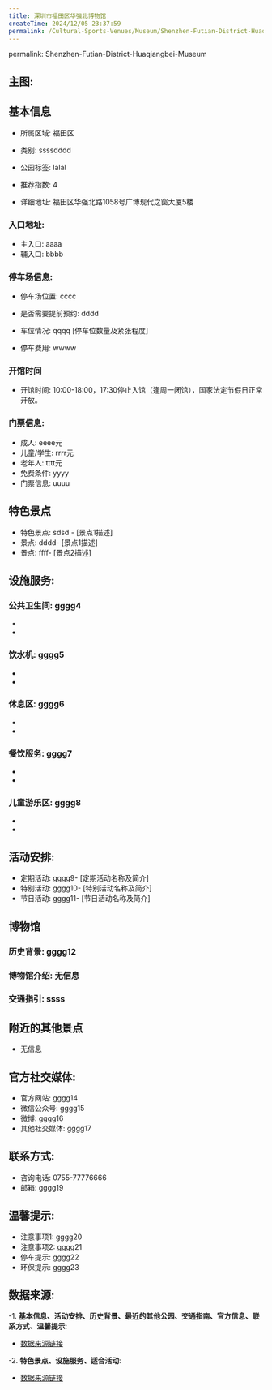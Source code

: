 ```yaml
---
title: 深圳市福田区华强北博物馆
createTime: 2024/12/05 23:37:59
permalink: /Cultural-Sports-Venues/Museum/Shenzhen-Futian-District-Huaqiangbei-Museum/
---
```

permalink: Shenzhen-Futian-District-Huaqiangbei-Museum
## 主图:
<ImageCard
image="nan"
title= "深圳市福田区华强北博物馆"
description= ""
date="2024/12/05"
href="/"
author="市文化广电旅游体育局"
/>
## 基本信息

- 所属区域: 福田区

- 类别: ssssdddd

- 公园标签: lalal

- 推荐指数: 4

- 详细地址: 福田区华强北路1058号广博现代之窗大厦5楼

### 入口地址:
- 主入口: aaaa
- 辅入口: bbbb
### 停车场信息:
- 停车场位置: cccc

- 是否需要提前预约: dddd

- 车位情况: qqqq [停车位数量及紧张程度]

- 停车费用: wwww

### 开馆时间
- 开馆时间: 10:00-18:00，17:30停止入馆（逢周一闭馆），国家法定节假日正常开放。

### 门票信息:
- 成人: eeee元
- 儿童/学生: rrrr元
- 老年人: tttt元
- 免费条件: yyyy
- 门票信息: uuuu
## 特色景点
- 特色景点: sdsd - [景点1描述]
- 景点: dddd- [景点1描述]
- 景点: ffff- [景点2描述]
## 设施服务:
### 公共卫生间: gggg4
- 
- 
### 饮水机: gggg5
- 
- 
### 休息区: gggg6
- 
- 
### 餐饮服务: gggg7
- 
- 
### 儿童游乐区: gggg8
- 
- 
## 活动安排:
- 定期活动: gggg9- [定期活动名称及简介]
- 特别活动: gggg10- [特别活动名称及简介]
- 节日活动: gggg11- [节日活动名称及简介]
## 博物馆
### 历史背景: gggg12
### 博物馆介绍: 无信息
### 交通指引: ssss

## 附近的其他景点
- 无信息

## 官方社交媒体:
- 官方网站: gggg14
- 微信公众号: gggg15
- 微博: gggg16
- 其他社交媒体: gggg17

## 联系方式:
- 咨询电话: 0755-77776666
- 邮箱: gggg19

## 温馨提示:
- 注意事项1: gggg20
- 注意事项2: gggg21
- 停车提示: gggg22
- 环保提示: gggg23

## 数据来源:
-1. **基本信息、活动安排、历史背景、最近的其他公园、交通指南、官方信息、联系方式、温馨提示**:
- [数据来源链接](http://wtl.sz.gov.cn/ggfw/whl/bwgylb/index.html)

-2. **特色景点、设施服务、适合活动**:
- [数据来源链接](http://wtl.sz.gov.cn/ggfw/whl/bwgylb/index.html)

